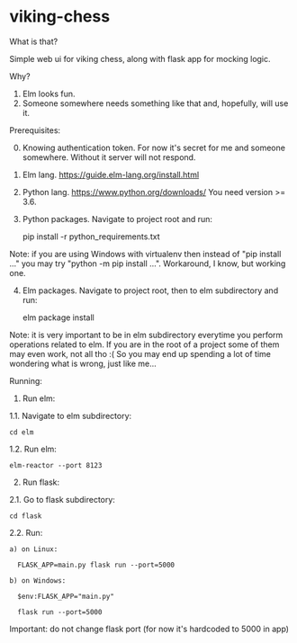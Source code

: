 # viking-chess
What is that?

Simple web ui for viking chess, along with flask app for mocking logic.

Why?
1. Elm looks fun.
2. Someone somewhere needs something like that and, hopefully, will use it.



Prerequisites:

0. Knowing authentication token. For now it's secret for me and someone somewhere. Without it server will not respond.

1. Elm lang. https://guide.elm-lang.org/install.html
2. Python lang. https://www.python.org/downloads/ You need version >= 3.6.
3. Python packages. Navigate to project root and run:

    pip install -r python_requirements.txt

Note: if you are using Windows with virtualenv then instead of "pip install ..." you may try "python -m pip install ...". Workaround, I know, but working one.

4. Elm packages. Navigate to project root, then to elm subdirectory and run:

    elm package install

Note: it is very important to be in elm subdirectory everytime you perform operations related to elm. If you are in the root of a project some of them may even work, not all tho :( So you may end up spending a lot of time wondering what is wrong, just like me...

Running:

1. Run elm:

  1.1. Navigate to elm subdirectory:

    cd elm

  1.2. Run elm:

    elm-reactor --port 8123

2. Run flask:

  2.1. Go to flask subdirectory:

    cd flask

  2.2. Run:

    a) on Linux:

      FLASK_APP=main.py flask run --port=5000

    b) on Windows:

      $env:FLASK_APP="main.py"

      flask run --port=5000

  Important: do not change flask port (for now it's hardcoded to 5000 in app)
